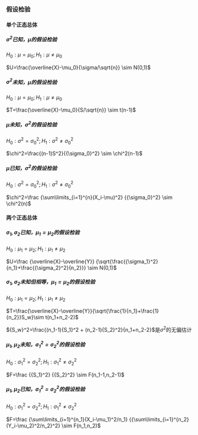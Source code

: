### 假设检验

#### 单个正态总体

##### ${\sigma^2}$已知，$\mu$的假设检验

$H_0:\mu=\mu_0;H_1:\mu\neq\mu_0$

$U=\frac{\overline{X}-\mu_0}{\sigma/\sqrt{n}} \sim N(0,1)$

##### ${\sigma^2}$未知，$\mu$的假设检验

$H_0:\mu=\mu_0;H_1:\mu\neq\mu_0$

$T=\frac{\overline{X}-\mu_0}{S/\sqrt{n}} \sim t(n-1)$

##### $\mu$未知，${\sigma^2}$的假设检验

$H_0:{\sigma^2}={\sigma_0}^2;H_1:{\sigma^2}\neq{\sigma_0}^2$

$\chi^2=\frac{(n-1)S^2}{{\sigma_0}^2} \sim \chi^2(n-1)$

##### $\mu$已知，${\sigma^2}$的假设检验

$H_0:{\sigma^2}={\sigma_0}^2;H_1:{\sigma^2}\neq{\sigma_0}^2$

$\chi^2=\frac {\sum\limits_{i=1}^{n}(X_i-\mu)^2} {{\sigma_0}^2} \sim \chi^2(n)$

#### 两个正态总体

##### ${\sigma_1},{\sigma_2}$已知，$\mu_1=\mu_2$的假设检验

$H_0:\mu_1=\mu_2;H_1:\mu_1\neq\mu_2$

$U=\frac {\overline{X}-\overline{Y}} {\sqrt{\frac{{\sigma_1}^2}{n_1}+\frac{{\sigma_2}^2}{n_2}}} \sim N(0,1)$

##### ${\sigma_1},{\sigma_2}$未知但相等，$\mu_1=\mu_2$的假设检验

$H_0:\mu_1=\mu_2;H_1:\mu_1\neq\mu_2$

$T=\frac{\overline{X}-\overline{Y}}{\sqrt{\frac{1}{n_1}+\frac{1}{n_2}}S_w}\sim t(n_1+n_2-2)$

${S_w}^2=\frac{(n_1-1){S_1}^2 + (n_2-1){S_2}^2}{n_1+n_2-2}$是$\sigma^2$的无偏估计

##### $\mu_1,\mu_2$未知，${\sigma_1}^2={\sigma_2}^2$的假设检验

$H_0:{\sigma_1}^2={\sigma_2}^2;H_1:{\sigma_1}^2\neq{\sigma_2}^2$

$F=\frac {{S_1}^2} {{S_2}^2} \sim F(n_1-1,n_2-1)$

##### $\mu_1,\mu_2$已知，${\sigma_1}^2={\sigma_2}^2$的假设检验

$H_0:{\sigma_1}^2={\sigma_2}^2;H_1:{\sigma_1}^2\neq{\sigma_2}^2$

$F=\frac {\sum\limits_{i=1}^{n_1}(X_i-\mu_1)^2/n_1} {{\sum\limits_{i=1}^{n_2}(Y_i-\mu_2)^2/n_2}^2} \sim F(n_1,n_2)$


